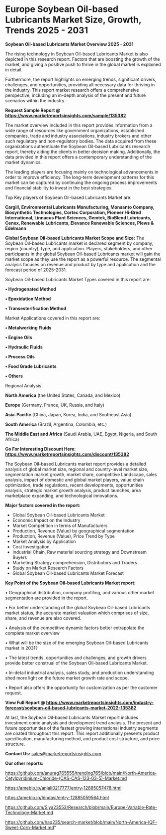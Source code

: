  # Europe Soybean Oil-based Lubricants Market Size, Growth, Trends 2025 - 2031

<Strong> Soybean Oil-based Lubricants Market Overview 2025 - 2031</strong>

The rising technology in Soybean Oil-based Lubricants Market is also depicted in this research report. Factors that are boosting the growth of the market, and giving a positive push to thrive in the global market is explained in detail.

Furthermore, the report highlights on emerging trends, significant drivers, challenges, and opportunities, providing all necessary data for thriving in the industry. This report market research offers a comprehensive perspective, including an in-depth analysis of the present and future scenarios within the industry.

<strong>Request Sample Report @ <a href=https://www.marketreportsinsights.com/sample/135382>https://www.marketreportsinsights.com/sample/135382</a></strong>

The market overview included in this report provides information from a wide range of resources like government organizations, established companies, trade and industry associations, industry brokers and other such regulatory and non-regulatory bodies. The data acquired from these organizations authenticate the Soybean Oil-based Lubricants research report, thereby aiding the clients in better decision making. Additionally, the data provided in this report offers a contemporary understanding of the market dynamics.

The leading players are focusing mainly on technological advancements in order to improve efficiency. The long-term development patterns for this market can be captured by continuing the ongoing process improvements and financial stability to invest in the best strategies.

Top Key players of Soybean Oil-based Lubricants Market are:

<strong>Cargill, Environmental Lubricants Manufacturing, Monsanto Company, Biosynthetic Technologies, Cortec Corporation, Pioneer Hi-Bred International, Linnaeus Plant Sciences, Gemtek, BioBlend Lubricants, Cenex, Renewable Lubricants, Elevance Renewable Sciences, Plews & Edelmann</strong>

<strong><b>Global Soybean Oil-based Lubricants Market Scope and Size:</b></strong>
The Soybean Oil-based Lubricants market is declared segment by company, region (country), type, and application. Players, stakeholders, and other participants in the global Soybean Oil-based Lubricants market will gain the market scope as they use the report as a powerful resource. The segmental analysis focuses on revenue and product by type and application and the forecast period of 2025-2031.

Soybean Oil-based Lubricants Market Types covered in this report are:

<strong>• Hydrogenated Method

• Epoxidation Method

• Transesterification Method</strong>

Market Applications covered in this report are:

<strong>• Metalworking Fluids

• Engine Oils

• Hydraulic Fluids

• Process Oils

• Food Grade Lubricants

• Others</strong> 

Regional Analysis

<strong>North America</strong> (the United States, Canada, and Mexico)

<strong>Europe</strong> (Germany, France, UK, Russia, and Italy)

<strong>Asia-Pacific</strong> (China, Japan, Korea, India, and Southeast Asia)

<strong>South America</strong> (Brazil, Argentina, Colombia, etc.)

<strong>The Middle East and Africa</strong> (Saudi Arabia, UAE, Egypt, Nigeria, and South Africa)

<strong>Go For Interesting Discount Here: <a href=https://www.marketreportsinsights.com/discount/135382>https://www.marketreportsinsights.com/discount/135382</a></strong>

The Soybean Oil-based Lubricants market report provides a detailed analysis of global market size, regional and country-level market size, segmentation market growth, market share, competitive Landscape, sales analysis, impact of domestic and global market players, value chain optimization, trade regulations, recent developments, opportunities analysis, strategic market growth analysis, product launches, area marketplace expanding, and technological innovations.

<strong><b>Major factors covered in the report:</b></strong>
<ul>
  <li>Global Soybean Oil-based Lubricants Market </li>
  <li>Economic Impact on the Industry</li>
  <li>Market Competition in terms of Manufacturers</li>
  <li>Production, Revenue (Value) by geographical segmentation</li>
  <li>Production, Revenue (Value), Price Trend by Type</li>
  <li>Market Analysis by Application</li>
  <li>Cost Investigation</li>
  <li>Industrial Chain, Raw material sourcing strategy and Downstream Buyers</li>
  <li>Marketing Strategy comprehension, Distributors and Traders</li>
  <li>Study on Market Research Factors</li>
  <li>Global Soybean Oil-based Lubricants Market Forecast</li>
</ul>

<strong><b>Key Point of the Soybean Oil-based Lubricants Market report:</b></strong>

• Geographical distribution, company profiling, and various other market segmentation are provided in the report.

• For better understanding of the global Soybean Oil-based Lubricants market status, the accurate market valuation which comprises of size, share, and revenue are also covered.

• Analysis of the competitive dynamic factors better extrapolate the complete market overview

• What will be the size of the emerging Soybean Oil-based Lubricants market in 2031?

• The latest trends, opportunities and challenges, and growth drivers provide better construal of the Soybean Oil-based Lubricants Market.

• In-detail industrial analysis, sales study, and production understanding shed more light on the future market growth rate and scope.

• Report also offers the opportunity for customization as per the customer request.

<strong><b>View Full Report @ <a href=https://www.marketreportsinsights.com/industry-forecast/soybean-oil-based-lubricants-market-2022-135382>https://www.marketreportsinsights.com/industry-forecast/soybean-oil-based-lubricants-market-2022-135382</a></b></strong>


At last, the Soybean Oil-based Lubricants Market report includes investment come analysis and development trend analysis. The present and future opportunities of the fastest growing international industry segments are coated throughout this report. This report additionally presents product specification, manufacturing method, and product cost structure, and price structure.

<strong>Contact Us:</strong>
sales@marketreportsinsights.com

<strong>Our other reports:</strong>

<a href=https://github.com/anurag765555/trending765/blob/main/North-America-Cetylpyridinium-Chloride-(CAS-CAS-123-03-5)-Market.md>https://github.com/anurag765555/trending765/blob/main/North-America-Cetylpyridinium-Chloride-(CAS-CAS-123-03-5)-Market.md</a>

<a href=https://ameblo.jp/anjali0217777/entry-12885057478.html>https://ameblo.jp/anjali0217777/entry-12885057478.html</a>

<a href=https://ameblo.jp/hindavi/entry-12885059564.html>https://ameblo.jp/hindavi/entry-12885059564.html</a>

<a href=https://github.com/Siya23553/Research/blob/main/Europe-Variable-Rate-Technology-Market.md>https://github.com/Siya23553/Research/blob/main/Europe-Variable-Rate-Technology-Market.md</a>

<a href=https://github.com/haq235/search-market/blob/main/North-America-IQF-Sweet-Corn-Market.md>https://github.com/haq235/search-market/blob/main/North-America-IQF-Sweet-Corn-Market.md</a>"
